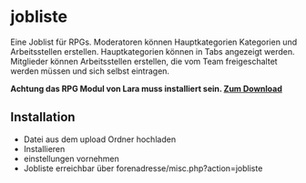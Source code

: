 # jobliste
Eine Joblist für RPGs. Moderatoren können Hauptkategorien Kategorien und Arbeitsstellen erstellen. Hauptkategorien können in Tabs angezeigt werden. Mitglieder können Arbeitsstellen erstellen, die vom Team freigeschaltet werden müssen und sich selbst eintragen.

**Achtung das RPG Modul von Lara muss installiert sein.
[Zum Download](https://github.com/little-evil-genius/rpgstuff_modul)**

## Installation
* Datei aus dem upload Ordner hochladen
* Installieren
* einstellungen vornehmen
* Jobliste erreichbar über forenadresse/misc.php?action=jobliste

